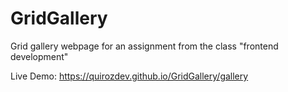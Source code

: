 # GridGallery

Grid gallery webpage for an assignment from the class "frontend development"

Live Demo: <a href="https://quirozdev.github.io/GridGallery/gallery" target="_blank">https://quirozdev.github.io/GridGallery/gallery</a>
